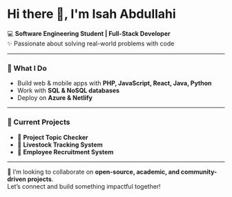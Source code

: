 # Hi there 👋, I'm Isah Abdullahi  

💻 **Software Engineering Student | Full-Stack Developer**  
✨ Passionate about solving real-world problems with code  

---

### 🚀 What I Do  
- Build web & mobile apps with **PHP, JavaScript, React, Java, Python**  
- Work with **SQL & NoSQL databases**  
- Deploy on **Azure & Netlify**  

---

### 📌 Current Projects  
- 📝 **Project Topic Checker**  
- 🐄 **Livestock Tracking System**  
- 👔 **Employee Recruitment System**  

---

🤝 I’m looking to collaborate on **open-source, academic, and community-driven projects**.  
Let’s connect and build something impactful together!
